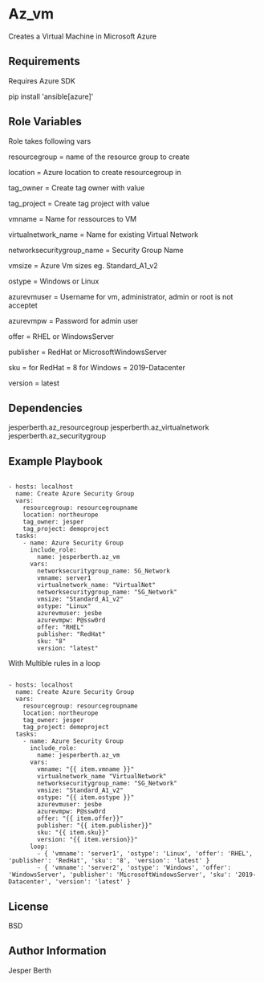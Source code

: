 Az_vm
=========

Creates a Virtual Machine in Microsoft Azure

Requirements
------------

Requires Azure SDK 

pip install 'ansible[azure]'

Role Variables
--------------

Role takes following vars

resourcegroup = name of the resource group to create

location = Azure location to create resourcegroup in

tag_owner = Create tag owner with value

tag_project = Create tag project with value

vmname = Name for ressources to VM

virtualnetwork_name = Name for existing Virtual Network

networksecuritygroup_name = Security Group Name

vmsize = Azure Vm sizes eg. Standard_A1_v2

ostype = Windows or Linux

azurevmuser = Username for vm, administrator, admin or root is not acceptet

azurevmpw = Password for admin user

offer = RHEL or WindowsServer

publisher = RedHat or MicrosoftWindowsServer

sku = for RedHat = 8 for Windows = 2019-Datacenter

version = latest



Dependencies
------------

jesperberth.az_resourcegroup
jesperberth.az_virtualnetwork
jesperberth.az_securitygroup

Example Playbook
----------------

```ansible

- hosts: localhost
  name: Create Azure Security Group
  vars:
    resourcegroup: resourcegroupname
    location: northeurope
    tag_owner: jesper
    tag_project: demoproject
  tasks:
    - name: Azure Security Group
      include_role:
        name: jesperberth.az_vm
      vars:
        networksecuritygroup_name: SG_Network
        vmname: server1
        virtualnetwork_name: "VirtualNet"
        networksecuritygroup_name: "SG_Network"
        vmsize: "Standard_A1_v2"
        ostype: "Linux"
        azurevmuser: jesbe
        azurevmpw: P@ssw0rd
        offer: "RHEL"
        publisher: "RedHat"
        sku: "8"
        version: "latest"

```
With Multible rules in a loop

```ansible

- hosts: localhost
  name: Create Azure Security Group
  vars:
    resourcegroup: resourcegroupname
    location: northeurope
    tag_owner: jesper
    tag_project: demoproject
  tasks:
    - name: Azure Security Group
      include_role:
        name: jesperberth.az_vm
      vars:
        vmname: "{{ item.vmname }}"
        virtualnetwork_name "VirtualNetwork"
        networksecuritygroup_name: "SG_Network"
        vmsize: "Standard_A1_v2"
        ostype: "{{ item.ostype }}"
        azurevmuser: jesbe
        azurevmpw: P@ssw0rd
        offer: "{{ item.offer}}"
        publisher: "{{ item.publisher}}"
        sku: "{{ item.sku}}"
        version: "{{ item.version}}"
      loop:
        - { 'vmname': 'server1', 'ostype': 'Linux', 'offer': 'RHEL', 'publisher': 'RedHat', 'sku': '8', 'version': 'latest' }
        - { 'vmname': 'server2', 'ostype': 'Windows', 'offer': 'WindowsServer', 'publisher': 'MicrosoftWindowsServer', 'sku': '2019-Datacenter', 'version': 'latest' }
```

License
-------

BSD

Author Information
------------------

Jesper Berth